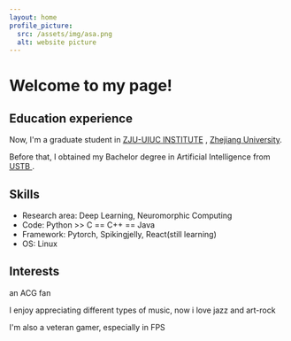 ```yaml
---
layout: home
profile_picture:
  src: /assets/img/asa.png
  alt: website picture
---
```


<h1>
    Welcome to my page!</h1>
    
  
  <h2>Education experience</h2>
  <p>
     Now, I'm a graduate student in <a href="https://zjui.intl.zju.edu.cn/">ZJU-UIUC INSTITUTE</a> , <a href="https://www.zju.edu.cn/">Zhejiang University</a>.
  </p>
  <p>
   Before that, I obtained my Bachelor degree in Artificial Intelligence from <a href ="https://www.ustb.edu.cn/" > USTB </a>.
  </p>
  
  <h2>Skills</h2>
  <ul>
    <li>
        Research area: Deep Learning, Neuromorphic Computing
    </li>
    <li>
        Code: Python >> C == C++ == Java
    </li>
    <li>
        Framework: Pytorch, Spikingjelly, React(still learning)
    </li>
    <li>
        OS: Linux
    </li>
  </ul>

  <h2>Interests</h2>
  <p>an ACG fan</p>
  <p>I enjoy appreciating different types of music, now i love jazz and art-rock</p>
  <p>I'm also a veteran gamer, especially in FPS</p>
  
